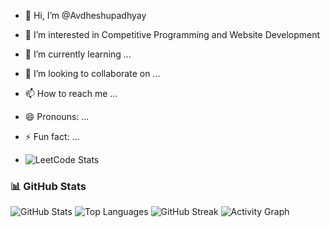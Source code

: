 - 👋 Hi, I’m @Avdheshupadhyay
- 👀 I’m interested in Competitive Programming and Website Development
- 🌱 I’m currently learning ...
- 💞️ I’m looking to collaborate on ...
- 📫 How to reach me ...
- 😄 Pronouns: ...
- ⚡ Fun fact: ...

- ![LeetCode Stats](https://leetcard.jacoblin.cool/itz_Avdhesh?theme=light&font=Karma&ext=activity)

### 📊 GitHub Stats
![GitHub Stats](https://github-readme-stats.vercel.app/api?username=Avdheshupadhyay&show_icons=true&theme=radical)
![Top Languages](https://github-readme-stats.vercel.app/api/top-langs/?username=Avdheshupadhyay&layout=compact&theme=radical)
![GitHub Streak](https://github-readme-streak-stats.herokuapp.com/?user=Avdheshupadhyay&theme=radical)
![Activity Graph](https://github-readme-activity-graph.cyclic.app/graph?username=Avdheshupadhyay&theme=github)



<!---
Avdheshupadhyay/Avdheshupadhyay is a ✨ special ✨ repository because its `README.md` (this file) appears on your GitHub profile.
You can click the Preview link to take a look at your changes.
--->
